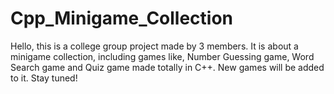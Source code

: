 # Cpp_Minigame_Collection

Hello, this is a college group project made by 3 members. It is about a minigame collection, including games like, Number Guessing game, Word Search game and Quiz game made totally in C++. 
New games will be added to it.
Stay tuned!
